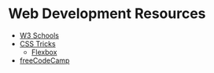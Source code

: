 # Web Development Resources

- [W3 Schools](https://www.w3schools.com/)
- [CSS Tricks](https://css-tricks.com)
  - [Flexbox](https://css-tricks.com/snippets/css/a-guide-to-flexbox/)
- [freeCodeCamp](https://www.freecodecamp.org/)
